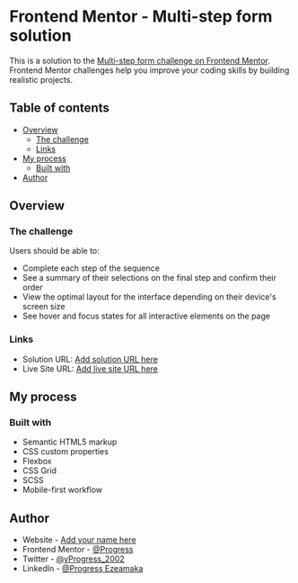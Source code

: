 # Frontend Mentor - Multi-step form solution

This is a solution to the [Multi-step form challenge on Frontend Mentor](https://www.frontendmentor.io/challenges/multistep-form-YVAnSdqQBJ). Frontend Mentor challenges help you improve your coding skills by building realistic projects. 

## Table of contents

- [Overview](#overview)
  - [The challenge](#the-challenge)
  - [Links](#links)
- [My process](#my-process)
  - [Built with](#built-with)
- [Author](#author)



## Overview

### The challenge

Users should be able to:

- Complete each step of the sequence
- See a summary of their selections on the final step and confirm their order
- View the optimal layout for the interface depending on their device's screen size
- See hover and focus states for all interactive elements on the page


### Links

- Solution URL: [Add solution URL here](https://github.com/Progress2002/Multi-step-form-.git)
- Live Site URL: [Add live site URL here](https://progress2002.github.io/Multi-step-form-/)

## My process

### Built with

- Semantic HTML5 markup
- CSS custom properties
- Flexbox
- CSS Grid
- SCSS
- Mobile-first workflow


## Author

- Website - [Add your name here](https://www.your-site.com)
- Frontend Mentor - [@Progress](https://www.frontendmentor.io/profile/Progress2002)
- Twitter - [@yProgress_2002](https://twitter.com/Progress_2002)
-  LinkedIn - [@Progress Ezeamaka](https://www.linkedin.com/in/progress-ezeamaka-27b114247)



